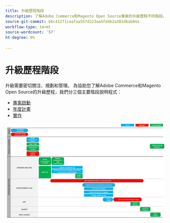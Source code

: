 ```yaml
---
title: 升級歷程階段
description: 了解Adobe Commerce和Magento Open Source專案的升級歷程不同階段。
source-git-commit: bbc412f1ceafaa557d223aabfd4b2a381d6ab04a
workflow-type: tm+mt
source-wordcount: '57'
ht-degree: 0%

---
```



# 升級歷程階段

升級需要密切關注、規劃和管理。 為協助您了解Adobe Commerce和Magento Open Source的升級歷程，我們分三個主要階段說明程式：

- [專案啟動](project-launch.md)
- [年度計畫](annual-planning.md)
- [實作](implementation.md)

![](../../assets/upgrade-guide/upgrade-journey-phases.svg)
